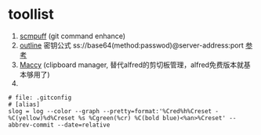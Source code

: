 # toollist


1. [scmpuff](https://mroth.github.io/scmpuff/) (git command enhance)
2. [outline](https://github.com/Jigsaw-Code/outline-client/) 密钥公式 ss://base64(method:passwod)@server-address:port [参考](http://howboring.us/archives/outline-accesskey-compatiblie-all-server.html)
3. [Maccy](https://github.com/p0deje/Maccy)  (clipboard manager, 替代alfred的剪切板管理，alfred免费版本就基本够用了)
4. 
```
# file: .gitconfig 
# [alias]
slog = log --color --graph --pretty=format:'%Cred%h%Creset -%C(yellow)%d%Creset %s %Cgreen(%cr) %C(bold blue)<%an>%Creset' --abbrev-commit --date=relative
```
